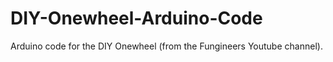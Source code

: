 # DIY-Onewheel-Arduino-Code
Arduino code for the DIY Onewheel (from the Fungineers Youtube channel).
